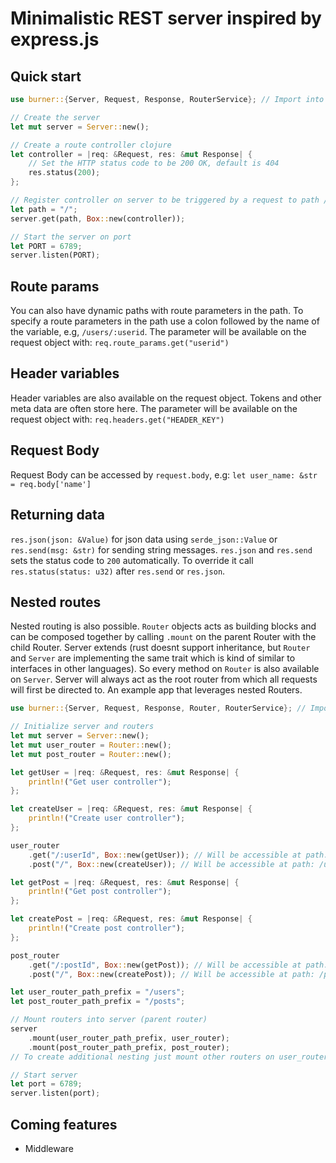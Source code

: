 # Minimalistic REST server inspired by express.js

## Quick start
```rust
use burner::{Server, Request, Response, RouterService}; // Import into scope

// Create the server
let mut server = Server::new();

// Create a route controller clojure
let controller = |req: &Request, res: &mut Response| { 
	// Set the HTTP status code to be 200 OK, default is 404
	res.status(200);
};

// Register controller on server to be triggered by a request to path / and method: GET
let path = "/";
server.get(path, Box::new(controller));

// Start the server on port
let PORT = 6789;
server.listen(PORT);
```
## Route params
You can also have dynamic paths with route parameters in the path.
To specify a route parameters in the path use a colon followed by the name of the variable, e.g, ```/users/:userid```.
The parameter will be available on the request object with: ```req.route_params.get("userid")```
	

## Header variables
Header variables are also available on the request object. Tokens and other meta data are often store here. 
The parameter will be available on the request object with: ```req.headers.get("HEADER_KEY")```


## Request Body
Request Body can be accessed by ```request.body```, e.g: ```let user_name: &str = req.body['name']``` 


## Returning data
```res.json(json: &Value)``` for json data using ```serde_json::Value```
or
```res.send(msg: &str)``` for sending string messages.
```res.json``` and ```res.send```  sets the status code to ```200``` automatically. To override it call
```res.status(status: u32)``` after ```res.send``` or ```res.json```. 

## Nested routes
Nested routing is also possible. ```Router``` objects acts as building blocks and can be composed together by calling ```.mount``` on the parent Router with the child Router. Server extends (rust doesnt support inheritance, but ```Router``` and ```Server``` are implementing the same trait which is kind of similar to interfaces in other languages). So every method on ```Router``` is also available on ```Server```. Server will always act as the root router from which all requests will first be directed to.
An example app that leverages nested Routers.
```rust
use burner::{Server, Request, Response, Router, RouterService}; // Import into scope

// Initialize server and routers
let mut server = Server::new();
let mut user_router = Router::new();
let mut post_router = Router::new();

let getUser = |req: &Request, res: &mut Response| {
    println!("Get user controller");
};

let createUser = |req: &Request, res: &mut Response| {
    println!("Create user controller");
};

user_router
    .get("/:userId", Box::new(getUser)); // Will be accessible at path: /users/:userId
    .post("/", Box::new(createUser)); // Will be accessible at path: /users

let getPost = |req: &Request, res: &mut Response| {
    println!("Get post controller");
};

let createPost = |req: &Request, res: &mut Response| {
    println!("Create post controller");
};

post_router
    .get("/:postId", Box::new(getPost)); // Will be accessible at path: /posts/:postId
    .post("/", Box::new(createPost)); // Will be accessible at path: /posts

let user_router_path_prefix = "/users";
let post_router_path_prefix = "/posts";

// Mount routers into server (parent router)
server
    .mount(user_router_path_prefix, user_router); 
    .mount(post_router_path_prefix, post_router);
// To create additional nesting just mount other routers on user_router or post_router or some other router

// Start server
let port = 6789;
server.listen(port);
```



## Coming features
 - Middleware
